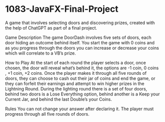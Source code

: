 # 1083-JavaFX-Final-Project
A game that involves selecting doors and discovering prizes, created with the help of ChatGPT as part of a final project.


Game Description
The game DoorDash involves five sets of doors, each door hiding an outcome behind itself. You start the game with 0 coins and as you progress through the doors you can increase or decrease your coins which will correlate to a VB’s prize.

How to Play
At the start of each round the player selects a door, once chosen, the door will reveal what’s behind it, the options are -1 coin, 0 coins , +1 coin, +2 coins.
Once the player makes it through all five rounds of doors, they can choose to cash out their jar of coins and end the game, or they can forfeit their earnings and attempt to win higher prizes in the Lightning Round.
During the lighting round there is a set of four doors, behind two doors is a Lose Everything option, behind another is a Keep your Current Jar, and behind the last Double’s your Coins. 

Rules
You can not change your answer after declaring it.
The player must progress through all five rounds of doors.
